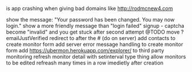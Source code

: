 is app crashing when giving bad domains like http://rodmcnew4.com


show the message: "Your password has been changed. You may now login."
show a more friendly message than "login failed"
signup - captcha become "invalid" and you get stuck after second attempt
@TODO move ?emailJustVerified redirect to after the # (do on server)
add contacts to create monitor form
add server error message handling to create monitor form
add https://ubermon.herokuapp.com/explorer/ to third party monitoring
refresh monitor detail with setinterval type thing
allow monitors to be edited
refreash many times in a row imedietly after creation

